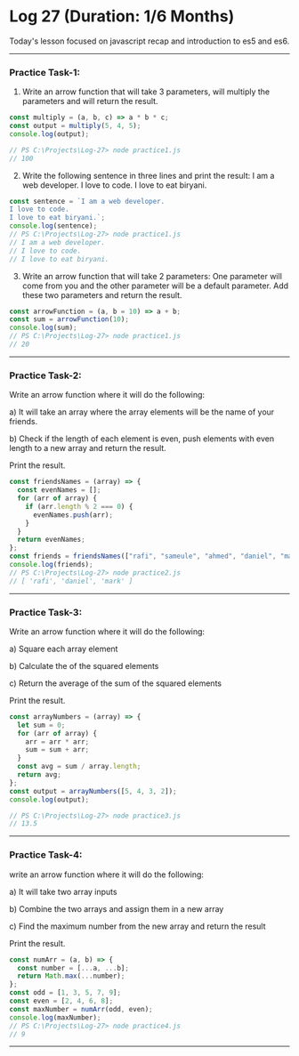 # Log 27 (Duration: 1/6 Months)
Today's lesson focused on javascript recap and introduction to es5 and es6.

---

### Practice Task-1:
1) Write an arrow function that will take 3 parameters, will multiply the parameters and will return the result.
```js
const multiply = (a, b, c) => a * b * c;
const output = multiply(5, 4, 5);
console.log(output);

// PS C:\Projects\Log-27> node practice1.js
// 100

```
2) Write the following sentence in three lines and print the result: I am a web developer. I love to code. I love to eat biryani.
```js
const sentence = `I am a web developer.
I love to code.
I love to eat biryani.`;
console.log(sentence);
// PS C:\Projects\Log-27> node practice1.js
// I am a web developer.
// I love to code.
// I love to eat biryani.

```
3) Write an arrow function that will take 2 parameters: One parameter will come from you and the other parameter will be a default parameter. Add these two parameters and return the result.
```js
const arrowFunction = (a, b = 10) => a + b;
const sum = arrowFunction(10);
console.log(sum);
// PS C:\Projects\Log-27> node practice1.js
// 20


```
---
### Practice Task-2:
Write an arrow function where it will do the following:

a) It will take an array where the array elements will be the name of your friends.

b) Check if the length of each element is even, push elements with even length to a new array and return the result.

Print the result.
```js
const friendsNames = (array) => {
  const evenNames = [];
  for (arr of array) {
    if (arr.length % 2 === 0) {
      evenNames.push(arr);
    }
  }
  return evenNames;
};
const friends = friendsNames(["rafi", "sameule", "ahmed", "daniel", "mark"]);
console.log(friends);
// PS C:\Projects\Log-27> node practice2.js
// [ 'rafi', 'daniel', 'mark' ]

```
---
### Practice Task-3:
Write an arrow function where it will do the following:

a) Square each array element

b) Calculate the of the squared elements

c) Return the average of the sum of the squared elements

Print the result.
```js
const arrayNumbers = (array) => {
  let sum = 0;
  for (arr of array) {
    arr = arr * arr;
    sum = sum + arr;
  }
  const avg = sum / array.length;
  return avg;
};
const output = arrayNumbers([5, 4, 3, 2]);
console.log(output);

// PS C:\Projects\Log-27> node practice3.js
// 13.5

```
---
### Practice Task-4:
write an arrow function where it will do the following:

a) It will take two array inputs

b) Combine the two arrays and assign them in a new array

c) Find the maximum number from the new array and return the result

Print the result.

```js
const numArr = (a, b) => {
  const number = [...a, ...b];
  return Math.max(...number);
};
const odd = [1, 3, 5, 7, 9];
const even = [2, 4, 6, 8];
const maxNumber = numArr(odd, even);
console.log(maxNumber);
// PS C:\Projects\Log-27> node practice4.js
// 9

```
---
